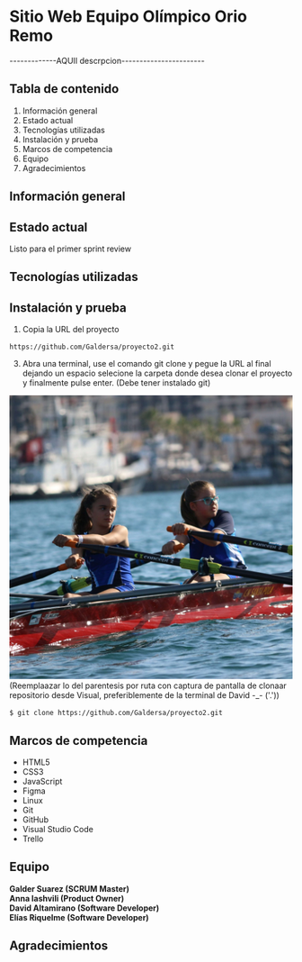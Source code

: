 # Sitio Web Equipo Olímpico Orio Remo

-------------AQUII descrpcion-----------------------

## Tabla de contenido

1. Información general
2. Estado actual
3. Tecnologías utilizadas
4. Instalación y prueba
5. Marcos de competencia
6. Equipo
7. Agradecimientos

## Información general

## Estado actual

Listo para el primer sprint review

## Tecnologías utilizadas

## Instalación y prueba

1. Copia la URL del proyecto
   
```
https://github.com/Galdersa/proyecto2.git
```

3. Abra una terminal, use el comando git clone y pegue la URL al final dejando un espacio selecione la carpeta donde desea clonar el proyecto y finalmente pulse enter.
   (Debe tener instalado git)

![Imagen git clone](img/categoria_alevin.jpg) (Reemplaazar lo del parentesis por ruta con captura de pantalla de clonaar repositorio desde Visual, preferiblemente de la terminal de David -_- ('.'))


```
$ git clone https://github.com/Galdersa/proyecto2.git
```
## Marcos de competencia

* HTML5
* CSS3
* JavaScript
* Figma
* Linux
* Git
* GitHub
* Visual Studio Code
* Trello

## Equipo

**Galder Suarez (SCRUM Master)**  
**Anna Iashvili (Product Owner)**  
**David Altamirano (Software Developer)**  
**Elías Riquelme (Software Developer)**  

## Agradecimientos

